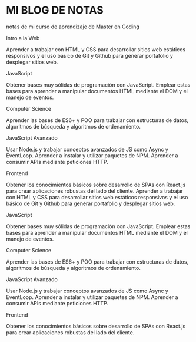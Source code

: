 # MI BLOG DE NOTAS
notas de mi curso de aprendizaje de Master en Coding

Intro a la Web

Aprender a trabajar con HTML y CSS para desarrollar sitios web estáticos responsivos y el uso básico de Git y Github para generar portafolio y desplegar sitios web.

JavaScript

Obtener bases muy sólidas de programación con JavaScript. Emplear estas bases para aprender a manipular documentos HTML mediante el DOM y el manejo de eventos.

Computer Science

Aprender las bases de ES6+ y POO para trabajar con estructuras de datos, algoritmos de búsqueda y algoritmos de ordenamiento.

JavaScript Avanzado

Usar Node.js y trabajar conceptos avanzados de JS como Async y EventLoop. Aprender a instalar y utilizar paquetes de NPM. Aprender a consumir APIs mediante peticiones HTTP.

Frontend

Obtener los conocimientos básicos sobre desarrollo de SPAs con React.js para crear aplicaciones robustas del lado del cliente.
Aprender a trabajar con HTML y CSS para desarrollar sitios web estáticos responsivos y el uso básico de Git y Github para generar portafolio y desplegar sitios web.

JavaScript

Obtener bases muy sólidas de programación con JavaScript. Emplear estas bases para aprender a manipular documentos HTML mediante el DOM y el manejo de eventos.

Computer Science

Aprender las bases de ES6+ y POO para trabajar con estructuras de datos, algoritmos de búsqueda y algoritmos de ordenamiento.

JavaScript Avanzado

Usar Node.js y trabajar conceptos avanzados de JS como Async y EventLoop. Aprender a instalar y utilizar paquetes de NPM. Aprender a consumir APIs mediante peticiones HTTP.

Frontend

Obtener los conocimientos básicos sobre desarrollo de SPAs con React.js para crear aplicaciones robustas del lado del cliente.
